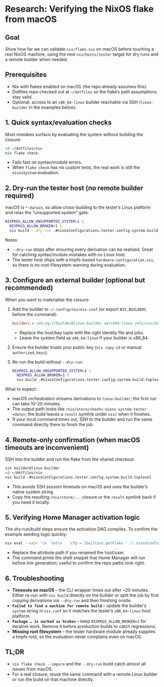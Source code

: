 # Research: Verifying the NixOS flake from macOS

## Goal

Show how far we can validate `nix/flake.nix` on macOS before touching a real NixOS machine, using the new `nix/hosts/tester` target for dry runs and a remote builder when needed.

## Prerequisites

- Nix with flakes enabled on macOS (the repo already assumes this).
- Dotfiles repo checked out at `~/dotfiles` so the flake’s path assumptions stay valid.
- Optional: access to an `x86_64-linux` builder reachable via SSH (`linux-builder` in the examples below).

## 1. Quick syntax/evaluation checks

Most mistakes surface by evaluating the system without building the closure:

```bash
cd ~/dotfiles/nix
nix flake check
```

- Fails fast on syntax/module errors.
- When `flake check` has no custom tests, the real work is still the `nixosSystem` evaluation.

## 2. Dry-run the tester host (no remote builder required)

macOS is `*-darwin`, so allow cross-building to the tester’s Linux platform and relax the “unsupported system” gate:

```bash
NIXPKGS_ALLOW_UNSUPPORTED_SYSTEM=1 \
  NIXPKGS_ALLOW_BROKEN=1 \
  nix build --dry-run .#nixosConfigurations.tester.config.system.build.toplevel
```

Notes:

- `--dry-run` stops after ensuring every derivation can be realised. Great for catching syntax/module mistakes with no Linux host.
- The tester host ships with a tmpfs-based `hardware-configuration.nix`, so there is no root-filesystem warning during evaluation.

## 3. Configure an external builder (optional but recommended)

When you want to materialise the closure:

1. Add the builder to `~/.config/nix/nix.conf` (or export `NIX_BUILDERS` before the command):

   ```ini
   builders = ssh-ng://builder@linux-builder aarch64-linux /etc/nix/builder_ed25519 4 - - -
   ```

   - Replace the host/key tuple with the right identity file and jobs.
   - Leave the system field as `x86_64-linux` if your builder is x86_64.

2. Ensure the builder trusts your public key (`nix copy-id` or manual `authorized_keys`).

3. Re-run the build without `--dry-run`:

   ```bash
   NIXPKGS_ALLOW_UNSUPPORTED_SYSTEM=1 \
     NIXPKGS_ALLOW_BROKEN=1 \
     nix build .#nixosConfigurations.tester.config.system.build.toplevel
   ```

What to expect:

- macOS orchestration streams derivations to `linux-builder`; the first run can take 10–20 minutes.
- The output path looks like `/nix/store/<hash>-nixos-system-tester-<date>`; the build leaves a `result` symlink under `nix/` when it finishes.
- If your local command times out, SSH to the builder and run the same command directly there to finish the job.

## 4. Remote-only confirmation (when macOS timeouts are inconvenient)

SSH into the builder and run the flake from the shared checkout:

```bash
ssh builder@linux-builder
cd ~/dotfiles/nix
nix build .#nixosConfigurations.tester.config.system.build.toplevel
```

- This avoids SSH session timeouts on macOS and uses the builder’s native system string.
- Copy the resulting `/nix/store/...` closure or the `result` symlink back if you need it locally.

## 5. Verifying Home Manager activation logic

The dry-run/build steps ensure the activation DAG compiles. To confirm the example seeding logic quickly:

```bash
nix eval --expr '\n  let\n    cfg = (builtins.getFlake ".").nixosConfigurations.tester;\n  in cfg.config.home-manager.users.jonas.home.activation.seedClaudeSettings.text\n'
```

- Replace the attribute path if you renamed the host/user.
- The command prints the shell snippet that Home Manager will run before link generation; useful to confirm the repo paths look right.

## 6. Troubleshooting

- **Timeouts on macOS** – the CLI wrapper times out after ~20 minutes. Either re-run with `nix build` directly on the builder or split the job by first copying derivations via `--dry-run` and then finishing onsite.
- **`Failed to find a machine for remote build`** – update the builder’s `system` string in `nix.conf` so it matches the tester’s `x86_64-linux` host platform.
- **`Package … is marked as broken`** – keep `NIXPKGS_ALLOW_BROKEN=1` for iterative work. Remove it before production builds to catch regressions.
- **Missing root filesystem** – the tester hardware module already supplies a tmpfs root, so the evaluation never complains even on macOS.

## TL;DR

- `nix flake check --impure` and the `--dry-run` build catch almost all issues from macOS.
- For a real closure, reuse the same command with a remote Linux builder or run the build on that machine directly.

